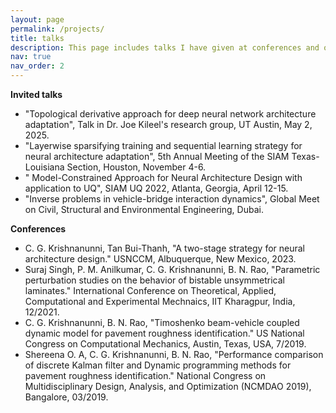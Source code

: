 ```yaml
---
layout: page
permalink: /projects/
title: talks
description: This page includes talks I have given at conferences and other invited talks.
nav: true
nav_order: 2
---
```


**Invited talks**

 - "Topological derivative approach for deep neural network architecture adaptation", Talk in Dr. Joe Kileel's research group, UT Austin, May 2, 2025.
 - "Layerwise sparsifying training and sequential learning strategy for neural architecture adaptation", 5th Annual Meeting of the SIAM Texas-Louisiana Section, Houston, November 4-6. 
 - " Model-Constrained Approach for Neural Architecture Design with application to UQ", SIAM UQ 2022, Atlanta, Georgia, April 12-15.
 - "Inverse problems in vehicle-bridge interaction dynamics", Global Meet on Civil, Structural and Environmental Engineering, Dubai.

**Conferences**

 - C. G. Krishnanunni, Tan Bui-Thanh, "A two-stage strategy for neural architecture design." USNCCM, Albuquerque, New Mexico, 2023.
 - Suraj Singh, P. M. Anilkumar, C. G. Krishnanunni, B. N. Rao, "Parametric perturbation studies on the behavior of bistable unsymmetrical laminates." International Conference on Theoretical, Applied, Computational and Experimental Mechnaics, IIT Kharagpur, India, 12/2021.
 - C. G. Krishnanunni, B. N. Rao, "Timoshenko beam-vehicle coupled dynamic model for pavement roughness identification." US National Congress on Computational Mechanics, Austin, Texas, USA, 7/2019.
 - Shereena O. A, C. G. Krishnanunni, B. N. Rao, "Performance comparison of discrete Kalman filter and Dynamic programming methods for pavement roughness identification." National Congress on Multidisciplinary Design, Analysis, and Optimization (NCMDAO 2019), Bangalore, 03/2019.
